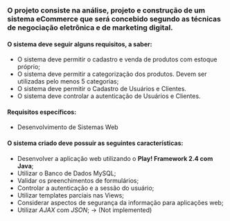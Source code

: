 ### O projeto consiste na análise, projeto e construção de um sistema eCommerce que será concebido segundo as técnicas de negociação eletrônica e de marketing digital. 

#### O sistema deve seguir alguns requisitos, a saber:

- O sistema deve permitir o cadastro e venda de produtos com estoque próprio;
- O sistema deve permitir a categorização dos produtos. Devem ser utilizadas pelo menos 5    categorias;
- O sistema deve permitir o Cadastro de Usuários e Clientes.
- O sistema deve controlar a autenticação de Usuários e Clientes.

#### Requisitos específicos: 
- Desenvolvimento de Sistemas Web

#### O sistema criado deve possuir as seguintes características:
- Desenvolver a aplicação web utilizando o **Play! Framework 2.4 com Java**;
- Utilizar o Banco de Dados MySQL;
- Validar os preenchimentos de formulários;
- Controlar a autenticação e a sessão do usuário;
- Utilizar templates parciais nas Views;
- Considerar aspectos de segurança da informação para aplicações web;
- Utilizar *AJAX* com *JSON*; -> (Not implemented)

